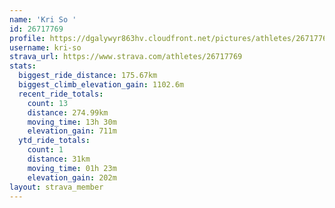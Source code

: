 ```yaml
---
name: 'Kri So '
id: 26717769
profile: https://dgalywyr863hv.cloudfront.net/pictures/athletes/26717769/7761026/14/large.jpg
username: kri-so
strava_url: https://www.strava.com/athletes/26717769
stats:
  biggest_ride_distance: 175.67km
  biggest_climb_elevation_gain: 1102.6m
  recent_ride_totals:
    count: 13
    distance: 274.99km
    moving_time: 13h 30m
    elevation_gain: 711m
  ytd_ride_totals:
    count: 1
    distance: 31km
    moving_time: 01h 23m
    elevation_gain: 202m
layout: strava_member
--- 
```

